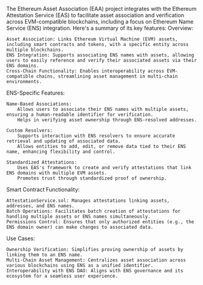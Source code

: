 The Ethereum Asset Association (EAA) project integrates with the Ethereum Attestation Service (EAS) to facilitate asset association and verification across EVM-compatible blockchains, including a focus on Ethereum Name Service (ENS) integration. Here's a summary of its key features:
Overview:

    Asset Association: Links Ethereum Virtual Machine (EVM) assets, including smart contracts and tokens, with a specific entity across multiple blockchains.
    ENS Integration: Supports associating ENS names with assets, allowing users to easily reference and verify their associated assets via their ENS domains.
    Cross-Chain Functionality: Enables interoperability across EVM-compatible chains, streamlining asset management in multi-chain environments.

ENS-Specific Features:

    Name-Based Associations:
        Allows users to associate their ENS names with multiple assets, ensuring a human-readable identifier for verification.
        Helps in verifying asset ownership through ENS-resolved addresses.

    Custom Resolvers:
        Supports interaction with ENS resolvers to ensure accurate retrieval and updating of associated data.
        Allows entities to add, edit, or remove data tied to their ENS name, enhancing flexibility and control.

    Standardized Attestations:
        Uses EAS's framework to create and verify attestations that link ENS domains with multiple EVM assets.
        Promotes trust through standardized proof of ownership.

Smart Contract Functionality:

    AttestationService.sol: Manages attestations linking assets, addresses, and ENS names.
    Batch Operations: Facilitates batch creation of attestations for handling multiple assets or ENS names simultaneously.
    Permissions Control: Ensures that only authorized entities (e.g., the ENS domain owner) can make changes to associated data.

Use Cases:

    Ownership Verification: Simplifies proving ownership of assets by linking them to an ENS name.
    Multi-Chain Asset Management: Centralizes asset association across various blockchains using ENS as a unified identifier.
    Interoperability with ENS DAO: Aligns with ENS governance and its ecosystem for a seamless user experience.
